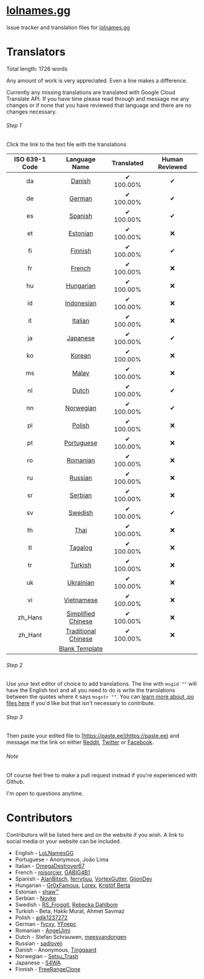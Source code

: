 # [lolnames.gg](https://lolnames.gg/en/)
Issue tracker and translation files for [lolnames.gg](https://lolnames.gg/en/)

# Translators

Total length: 1726 words

Any amount of work is very appreciated. Even a line makes a difference.

Currently any missing translations are translated with Google Cloud Translate API. If you have time please read through and message me any changes or if none that you have reviewed that language and there are no changes necessary.

###### Step 1
Click the link to the text file with the translations

| ISO 639-1 Code | Language Name | Translated | Human Reviewed |
| :-----: | :-----: | :-----: | :-----: |
| da | [Danish](https://raw.githubusercontent.com/hingston/lolnames.gg/master/locale/da/LC_MESSAGES/django.po) | ✔ 100.00% | ✔ |
| de | [German](https://raw.githubusercontent.com/hingston/lolnames.gg/master/locale/de/LC_MESSAGES/django.po) | ✔ 100.00% | ✔ |
| es | [Spanish](https://raw.githubusercontent.com/hingston/lolnames.gg/master/locale/es/LC_MESSAGES/django.po) | ✔ 100.00% | ✔ |
| et | [Estonian](https://raw.githubusercontent.com/hingston/lolnames.gg/master/locale/et/LC_MESSAGES/django.po) | ✔ 100.00% | ❌ |
| fi | [Finnish](https://raw.githubusercontent.com/hingston/lolnames.gg/master/locale/fi/LC_MESSAGES/django.po) | ✔ 100.00% | ✔ |
| fr | [French](https://raw.githubusercontent.com/hingston/lolnames.gg/master/locale/fr/LC_MESSAGES/django.po) | ✔ 100.00% | ❌ |
| hu | [Hungarian](https://raw.githubusercontent.com/hingston/lolnames.gg/master/locale/hu/LC_MESSAGES/django.po) | ✔ 100.00% | ❌ |
| id | [Indonesian](https://raw.githubusercontent.com/hingston/lolnames.gg/master/locale/id/LC_MESSAGES/django.po) | ✔ 100.00% | ❌ |
| it | [Italian](https://raw.githubusercontent.com/hingston/lolnames.gg/master/locale/it/LC_MESSAGES/django.po) | ✔ 100.00% | ❌ |
| ja | [Japanese](https://raw.githubusercontent.com/hingston/lolnames.gg/master/locale/ja/LC_MESSAGES/django.po) | ✔ 100.00% | ✔ |
| ko | [Korean](https://raw.githubusercontent.com/hingston/lolnames.gg/master/locale/ko/LC_MESSAGES/django.po) | ✔ 100.00% | ❌ |
| ms | [Malay](https://raw.githubusercontent.com/hingston/lolnames.gg/master/locale/ms/LC_MESSAGES/django.po) | ✔ 100.00% | ❌ |
| nl | [Dutch](https://raw.githubusercontent.com/hingston/lolnames.gg/master/locale/nl/LC_MESSAGES/django.po) | ✔ 100.00% | ✔ |
| nn | [Norwegian](https://raw.githubusercontent.com/hingston/lolnames.gg/master/locale/nn/LC_MESSAGES/django.po) | ✔ 100.00% | ✔ |
| pl | [Polish](https://raw.githubusercontent.com/hingston/lolnames.gg/master/locale/pl/LC_MESSAGES/django.po) | ✔ 100.00% | ❌ |
| pt | [Portuguese](https://raw.githubusercontent.com/hingston/lolnames.gg/master/locale/pt/LC_MESSAGES/django.po) | ✔ 100.00% | ❌ |
| ro | [Romanian](https://raw.githubusercontent.com/hingston/lolnames.gg/master/locale/ro/LC_MESSAGES/django.po) | ✔ 100.00% | ❌ |
| ru | [Russian](https://raw.githubusercontent.com/hingston/lolnames.gg/master/locale/ru/LC_MESSAGES/django.po) | ✔ 100.00% | ❌ |
| sr | [Serbian](https://raw.githubusercontent.com/hingston/lolnames.gg/master/locale/sr/LC_MESSAGES/django.po) | ✔ 100.00% | ❌ |
| sv | [Swedish](https://raw.githubusercontent.com/hingston/lolnames.gg/master/locale/sv/LC_MESSAGES/django.po) | ✔ 100.00% | ✔ |
| th | [Thai](https://raw.githubusercontent.com/hingston/lolnames.gg/master/locale/th/LC_MESSAGES/django.po) | ✔ 100.00% | ❌ |
| tl | [Tagalog](https://raw.githubusercontent.com/hingston/lolnames.gg/master/locale/tl/LC_MESSAGES/django.po) | ✔ 100.00% | ❌ |
| tr | [Turkish](https://raw.githubusercontent.com/hingston/lolnames.gg/master/locale/tr/LC_MESSAGES/django.po) | ✔ 100.00% | ❌ |
| uk | [Ukrainian](https://raw.githubusercontent.com/hingston/lolnames.gg/master/locale/uk/LC_MESSAGES/django.po) | ✔ 100.00% | ❌ |
| vi | [Vietnamese](https://raw.githubusercontent.com/hingston/lolnames.gg/master/locale/vi/LC_MESSAGES/django.po) | ✔ 100.00% | ❌ |
| zh_Hans | [Simplified Chinese](https://raw.githubusercontent.com/hingston/lolnames.gg/master/locale/zh_Hans/LC_MESSAGES/django.po) | ✔ 100.00% | ❌ |
| zh_Hant | [Traditional Chinese](https://raw.githubusercontent.com/hingston/lolnames.gg/master/locale/zh_Hant/LC_MESSAGES/django.po) | ✔ 100.00% | ❌ |
| | [Blank Template](https://raw.githubusercontent.com/hingston/lolnames.gg/master/locale/template/LC_MESSAGES/django.po) | | |

###### Step 2
Use your text editor of choice to add translations. The line with `msgid ""` will have the English text and all you need to do is write the translations between the quotes where it says `msgstr ""`. You can [learn more about .po files here](https://www.gnu.org/software/gettext/manual/html_node/PO-Files.html) if you'd like but that isn't necessary to contribute.

###### Step 3
Then paste your edited file to [https://paste.ee](https://paste.ee) and message me the link on either [Reddit](https://www.reddit.com/message/compose/?to=LoLNamesGG), [Twitter](https://twitter.com/LoLNamesGG) or [Facebook](https://www.facebook.com/lolnames.gg/).

###### Note
Of course feel free to make a pull request instead if you're experienced with Github.

I'm open to questions anytime.

# Contributors

Contributors will be listed here and on the website if you wish. A link to social media or your website can be included.

  * English - [LoLNamesGG](https://twitter.com/LoLNamesGG)
  * Portuguese - Anonymous, João Lima
  * Italian - [OmegaDestroyer67](https://www.reddit.com/user/OmegaDestroyer67)
  * French - [roisorcier](https://www.reddit.com/user/roisorcier), [GABIG4B1](https://www.reddit.com/user/GABIG4B1)
  * Spanish - [AlanBitsch](https://www.reddit.com/user/AlanBitsch), [ferrytiuu](https://www.reddit.com/user/ferrytiuu), [VortexGutter](https://www.reddit.com/user/VortexGutter), [GijonDev](https://github.com/GijonDev)
  * Hungarian - [Gr0xFamous](https://www.reddit.com/user/Gr0xFamous), [Lorex](https://www.facebook.com/groups/lolhungary/), [Kristóf Berta](https://www.facebook.com/berta.kristof)
  * Estonian - [shaw™](https://twitter.com/ShawiAE)
  * Serbian - [Novke](https://discord.gg/pqQEX6)
  * Swedish - [RS_Froggit](https://www.reddit.com/user/RS_Froggit), [Rebecka Dahlbom](https://www.linkedin.com/in/rebeckadahlbom/)
  * Turkish - Beta, Hakkı Murat, Ahmet Savmaz
  * Polish - [adik1237272](https://www.reddit.com/user/adik1237272)
  * German - [fvcxy](https://www.reddit.com/user/fvcxy), [YFnepc](https://www.reddit.com/user/YFnepc)
  * Romanian - [AngelJimi](https://www.youtube.com/channel/UC6Qfp0zLBK03eYPnXRL2Gug)
  * Dutch - Stefan Schrauwen, [meesvandongen](https://github.com/meesvandongen)
  * Russian - [sadloveii](https://www.reddit.com/user/sadloveii)
  * Danish - Anonymous, [Tinggaard](https://github.com/Tinggaard)
  * Norwegian - [Setsu_Trash](https://twitter.com/Setsu_Trash)
  * Japanese - [S4WA](https://github.com/S4WA)
  * Finnish - [FreeRangeClone](https://www.reddit.com/user/FreeRangeClone)
